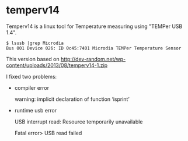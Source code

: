 # temperv14
Temperv14 is a linux tool for Temperature measuring using "TEMPer USB 1.4".

```
$ lsusb |grep Microdia
Bus 001 Device 026: ID 0c45:7401 Microdia TEMPer Temperature Sensor
```

This version based on http://dev-random.net/wp-content/uploads/2013/08/temperv14-1.zip

I fixed two problems:
* compiler error

    warning: implicit declaration of function ‘isprint’
* runtime usb error

    USB interrupt read: Resource temporarily unavailable
    
    Fatal error> USB read failed
